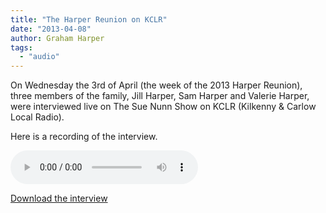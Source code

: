 ```yaml
---
title: "The Harper Reunion on KCLR"
date: "2013-04-08"
author: Graham Harper
tags:
  - "audio"
---
```


On Wednesday the 3rd of April (the week of the 2013 Harper Reunion), three members of the family, Jill Harper, Sam Harper and Valerie Harper, were interviewed live on The Sue Nunn Show on KCLR (Kilkenny & Carlow Local Radio).

Here is a recording of the interview.

<audio controls src="https://f001.backblazeb2.com/file/harperfamily-media/harper-reunion-2013-sue-nunn-show-kclr.mp3"></audio>

[Download the interview](https://f001.backblazeb2.com/file/harperfamily-media/harper-reunion-2013-sue-nunn-show-kclr.mp3)
